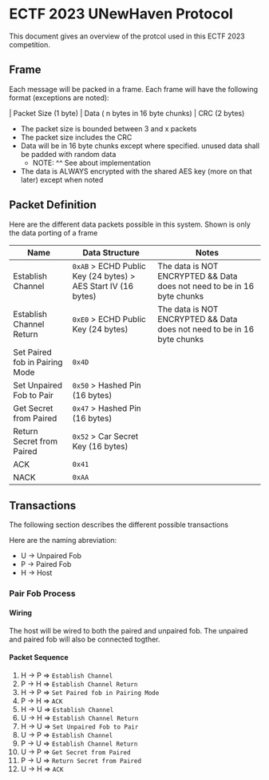 # ECTF 2023 UNewHaven Protocol
This document gives an overview of the protcol used in this ECTF 2023 competition.

## Frame
Each message will be packed in a frame. Each frame will have the following format (exceptions are noted):

| Packet Size (1 byte) | Data ( n bytes in 16 byte chunks) | CRC (2 bytes)

- The packet size is bounded between 3 and x packets
- The packet size includes the CRC
- Data will be in 16 byte chunks except where specified. unused data shall be padded with random data
    - NOTE: ^^ See about implementation
- The data is ALWAYS encrypted with the shared AES key (more on that later) except when noted

## Packet Definition
Here are the different data packets possible in this system.
Shown is only the data porting of a frame

| Name                              | Data Structure                                                | Notes                                                                     |
|-----------------------------------|---------------------------------------------------------------|---------------------------------------------------------------------------|
| Establish Channel                 | `0xAB` > ECHD Public Key (24 bytes) > AES Start IV (16 bytes) | The data is NOT ENCRYPTED && Data does not need to be in 16 byte chunks   |
| Establish Channel Return          | `0xE0` > ECHD Public Key (24 bytes)                           | The data is NOT ENCRYPTED && Data does not need to be in 16 byte chunks   |
| Set Paired fob in Pairing Mode    | `0x4D`                                                        |                                                                           |
| Set Unpaired Fob to Pair          | `0x50` > Hashed Pin (16 bytes)                                |                                                                           |
| Get Secret from Paired            | `0x47` > Hashed Pin (16 bytes)                                |                                                                           |
| Return Secret from Paired         | `0x52` > Car Secret Key (16 bytes)                            |                                                                           |
| ACK                               | `0x41`                                                        |                                                                           |
| NACK                              | `0xAA`                                                        |                                                                           |

## Transactions
The following section describes the different possible transactions

Here are the naming abreviation:
- U -> Unpaired Fob
- P -> Paired Fob
- H -> Host

### Pair Fob Process
#### Wiring
The host will be wired to both the paired and unpaired fob. The unpaired and paired fob will also be connected togther.

#### Packet Sequence
1.  H -> P => `Establish Channel`
2.  P -> H => `Establish Channel Return`
3.  H -> P => `Set Paired fob in Pairing Mode`
4.  P -> H => `ACK`
5.  H -> U => `Establish Channel`
6.  U -> H => `Establish Channel Return`
7.  H -> U => `Set Unpaired Fob to Pair`
8.  U -> P => `Establish Channel`
9.  P -> U => `Establish Channel Return`
10. U -> P => `Get Secret from Paired`
11. P -> U => `Return Secret from Paired`
12. U -> H => `ACK`